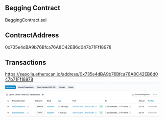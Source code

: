 ## Begging Contract
BeggingContract.sol

## ContractAddress
0x735e4dBA9b76Bfca76A8C42EB6d047b71Ff18978

## Transactions
https://sepolia.etherscan.io/address/0x735e4dBA9b76Bfca76A8C42EB6d047b71Ff18978
![img.png](img.png)